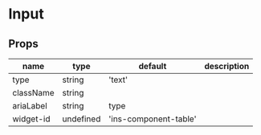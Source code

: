 # Input

## Props

|name|type|default|description|
|----|----|-------|-----------|
|type|string|'text'||
|className|string|||
|ariaLabel|string|type||
|widget-id|undefined|'ins-component-table'||


